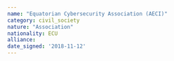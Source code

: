 ```yaml
---
name: "Equatorian Cybersecurity Association (AECI)"
category: civil_society
nature: "Association"
nationality: ECU
alliance: 
date_signed: '2018-11-12'
---
```

    